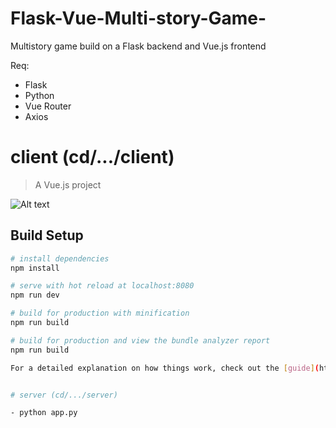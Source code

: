 # Flask-Vue-Multi-story-Game-
Multistory game build on a Flask backend and Vue.js frontend

Req:

  - Flask
  - Python
  - Vue Router
  - Axios

  # client (cd/.../client)

  > A Vue.js project


![Alt text](https://preview.ibb.co/hBdoxe/Screen_Shot_2018_08_17_at_18_17_53.png)

  ## Build Setup

  ``` bash
  # install dependencies
  npm install

  # serve with hot reload at localhost:8080
  npm run dev

  # build for production with minification
  npm run build

  # build for production and view the bundle analyzer report
  npm run build

  For a detailed explanation on how things work, check out the [guide](http://vuejs-templates.github.io/webpack/) and [docs for vue-loader](http://vuejs.github.io/vue-loader).


  # server (cd/.../server)

  - python app.py
 
